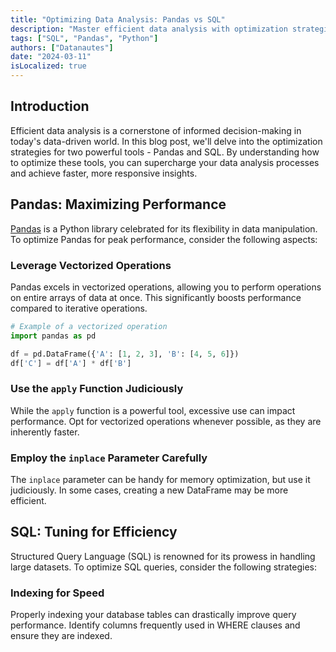```yaml
---
title: "Optimizing Data Analysis: Pandas vs SQL"
description: "Master efficient data analysis with optimization strategies for Pandas and SQL! Supercharge your decision-making process for faster, responsive insights in today's data-driven world. Elevate your skills and stay ahead—read our blog now!"
tags: ["SQL", "Pandas", "Python"]
authors: ["Datanautes"]
date: "2024-03-11"
isLocalized: true
---
```







## Introduction

Efficient data analysis is a cornerstone of informed decision-making in today's data-driven world. In this blog post, we'll delve into the optimization strategies for two powerful tools - Pandas and SQL. By understanding how to optimize these tools, you can supercharge your data analysis processes and achieve faster, more responsive insights.

## Pandas: Maximizing Performance

[Pandas](https://pandas.pydata.org/) is a Python library celebrated for its flexibility in data manipulation. To optimize Pandas for peak performance, consider the following aspects:

### Leverage Vectorized Operations

Pandas excels in vectorized operations, allowing you to perform operations on entire arrays of data at once. This significantly boosts performance compared to iterative operations.

```python
# Example of a vectorized operation
import pandas as pd

df = pd.DataFrame({'A': [1, 2, 3], 'B': [4, 5, 6]})
df['C'] = df['A'] * df['B']
```


### Use the `apply` Function Judiciously

While the `apply` function is a powerful tool, excessive use can impact performance. Opt for vectorized operations whenever possible, as they are inherently faster.

### Employ the `inplace` Parameter Carefully

The `inplace` parameter can be handy for memory optimization, but use it judiciously. In some cases, creating a new DataFrame may be more efficient.

## SQL: Tuning for Efficiency

Structured Query Language (SQL) is renowned for its prowess in handling large datasets. To optimize SQL queries, consider the following strategies:

### Indexing for Speed

Properly indexing your database tables can drastically improve query performance. Identify columns frequently used in WHERE clauses and ensure they are indexed.